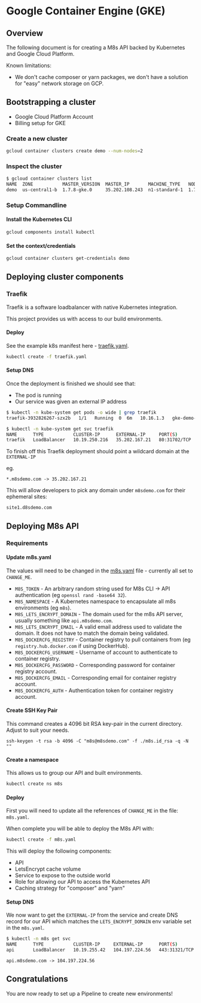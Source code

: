 Google Container Engine (GKE)
=============================

## Overview

The following document is for creating a M8s API backed by Kubernetes and Google Cloud Platform.

Known limitations:

* We don't cache composer or yarn packages, we don't have a solution for "easy" network storage on GCP.

## Bootstrapping a cluster

* Google Cloud Platform Account
* Billing setup for GKE

### Create a new cluster

```bash
gcloud container clusters create demo --num-nodes=2
```

### Inspect the cluster

```bash
$ gcloud container clusters list
NAME  ZONE           MASTER_VERSION  MASTER_IP       MACHINE_TYPE   NODE_VERSION  NUM_NODES  STATUS
demo  us-central1-b  1.7.8-gke.0     35.202.108.243  n1-standard-1  1.7.8-gke.0   2          RUNNING
```

### Setup Commandline

#### Install the Kubernetes CLI

```bash
gcloud components install kubectl
```

#### Set the context/credentials

```bash
gcloud container clusters get-credentials demo
```

## Deploying cluster components

### Traefik

Traefik is a software loadbalancer with native Kubernetes integration.

This project provides us with access to our build environments.

#### Deploy

See the example k8s manifest here - [traefik.yaml](traefik.yaml).

```bash
kubectl create -f traefik.yaml
```

#### Setup DNS

Once the deployment is finished we should see that:

* The pod is running
* Our service was given an external IP address

```bash
$ kubectl -n kube-system get pods -o wide | grep traefik
traefik-3932826267-szx2b   1/1   Running  0  6m   10.16.1.3   gke-demo-default-pool-da95f638-j8n4
```

```bash
$ kubectl -n kube-system get svc traefik
NAME      TYPE           CLUSTER-IP      EXTERNAL-IP     PORT(S)        AGE
traefik   LoadBalancer   10.19.250.216   35.202.167.21   80:31702/TCP   7m
```

To finish off this Traefik deployment should point a wildcard domain at the `EXTERNAL-IP`

eg.

```
*.m8sdemo.com -> 35.202.167.21
```

This will allow developers to pick any domain under `m8sdemo.com` for their ephemeral sites:

```
site1.d8sdemo.com
```

## Deploying M8s API

### Requirements

#### Update m8s.yaml

The values will need to be changed in the [m8s.yaml](m8s.yaml) file - currently all set to `CHANGE_ME`.

- `M8S_TOKEN` - An arbitrary random string used for M8s CLI -> API authentication (eg `openssl rand -base64 32`).
- `M8S_NAMESPACE` - A Kubernetes namespace to encapsulate all m8s environments (eg `m8s`).
- `M8S_LETS_ENCRYPT_DOMAIN` - The domain used for the m8s API server, usually something like `api.m8sdemo.com`.
- `M8S_LETS_ENCRYPT_EMAIL` - A valid email address used to validate the domain. It does not have to match the domain being validated.
- `M8S_DOCKERCFG_REGISTRY` - Container registry to pull containers from (eg `registry.hub.docker.com` if using DockerHub).
- `M8S_DOCKERCFG_USERNAME` - Username of account to authenticate to container registry.
- `M8S_DOCKERCFG_PASSWORD` - Corresponding password for container registry account.
- `M8S_DOCKERCFG_EMAIL` - Corresponding email for container registry account.
- `M8S_DOCKERCFG_AUTH` - Authentication token for container registry account.

#### Create SSH Key Pair

This command creates a 4096 bit RSA key-pair in the current directory. Adjust to suit your needs.

```
ssh-keygen -t rsa -b 4096 -C "m8s@m8sdemo.com" -f ./m8s.id_rsa -q -N ""
```

#### Create a namespace

This allows us to group our API and built environments.

```bash
kubectl create ns m8s
```

#### Deploy

First you will need to update all the references of `CHANGE_ME` in the file: `m8s.yaml`.

When complete you will be able to deploy the M8s API with:

```bash
kubectl create -f m8s.yaml
```

This will deploy the following components:

* API
* LetsEncrypt cache volume
* Service to expose to the outside world
* Role for allowing our API to access the Kubernetes API
* Caching strategy for "composer" and "yarn"

#### Setup DNS

We now want to get the `EXTERNAL-IP` from the service and create DNS record for our API which matches the `LETS_ENCRYPT_DOMAIN` env variable set in the `m8s.yaml`.

```bash
$ kubectl -n m8s get svc
NAME      TYPE           CLUSTER-IP     EXTERNAL-IP      PORT(S)         AGE
api       LoadBalancer   10.19.255.42   104.197.224.56   443:31321/TCP   2m
```

```
api.m8sdemo.com -> 104.197.224.56
```

## Congratulations

You are now ready to set up a Pipeline to create new environments!
